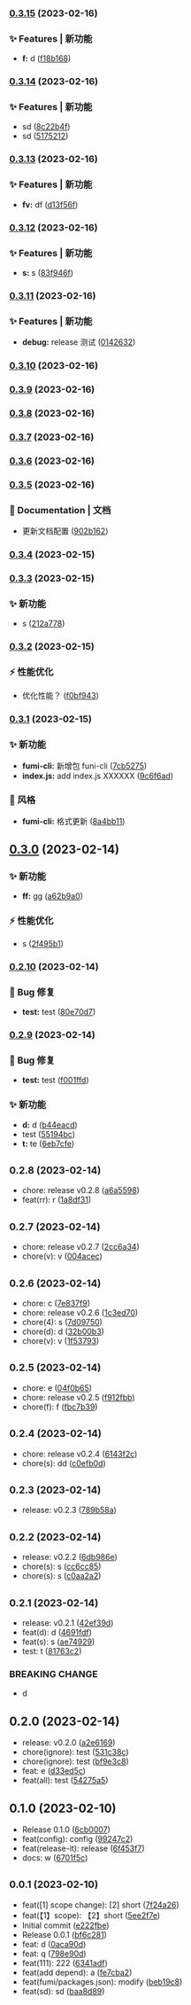

### [0.3.15](https://github.com/jimwong666/fumi-mono/compare/0.3.14...0.3.15) (2023-02-16)


### ✨ Features | 新功能

* **f:** d ([f18b168](https://github.com/jimwong666/fumi-mono/commit/f18b1684a0fe23e3c2eb7ec7d3406e6f15f1f99e))

### [0.3.14](https://github.com/jimwong666/fumi-mono/compare/0.3.13...0.3.14) (2023-02-16)


### ✨ Features | 新功能

* sd ([8c22b4f](https://github.com/jimwong666/fumi-mono/commit/8c22b4febe57a92465f488b400f59d82b6f1388e))
* sd ([5175212](https://github.com/jimwong666/fumi-mono/commit/5175212b6cb4a78250433ac8f20f12a443891e9c))

### [0.3.13](https://github.com/jimwong666/fumi-mono/compare/0.3.12...0.3.13) (2023-02-16)


### ✨ Features | 新功能

* **fv:** df ([d13f56f](https://github.com/jimwong666/fumi-mono/commit/d13f56f052c32d700864deea53bfba9dad732ad9))

### [0.3.12](https://github.com/jimwong666/fumi-mono/compare/0.3.11...0.3.12) (2023-02-16)


### ✨ Features | 新功能

* **s:** s ([83f946f](https://github.com/jimwong666/fumi-mono/commit/83f946fcdb31bd19092b926060ba411ef5ea5fde))

### [0.3.11](https://github.com/jimwong666/fumi-mono/compare/0.3.10...0.3.11) (2023-02-16)


### ✨ Features | 新功能

* **debug:** release 测试 ([0142632](https://github.com/jimwong666/fumi-mono/commit/0142632270fed76fd6139c1b3a239bb83b782335))

### [0.3.10](https://github.com/jimwong666/fumi-mono/compare/0.3.9...0.3.10) (2023-02-16)

### [0.3.9](https://github.com/jimwong666/fumi-mono/compare/0.3.8...0.3.9) (2023-02-16)

### [0.3.8](https://github.com/jimwong666/fumi-mono/compare/0.3.7...0.3.8) (2023-02-16)

### [0.3.7](https://github.com/jimwong666/fumi-mono/compare/0.3.6...0.3.7) (2023-02-16)

### [0.3.6](https://github.com/jimwong666/fumi-mono/compare/0.3.5...0.3.6) (2023-02-16)

### [0.3.5](https://github.com/jimwong666/fumi-mono/compare/0.3.4...0.3.5) (2023-02-16)


### 📝 Documentation | 文档

* 更新文档配置 ([902b162](https://github.com/jimwong666/fumi-mono/commit/902b1628a8b9ae61192333a9d5448efd1b417571))

### [0.3.4](https://github.com/jimwong666/fumi-mono/compare/0.3.3...0.3.4) (2023-02-15)

### [0.3.3](https://github.com/jimwong666/fumi-mono/compare/0.3.2...0.3.3) (2023-02-15)


### ✨ 新功能

* s ([212a778](https://github.com/jimwong666/fumi-mono/commit/212a7782ee0b3662a3d43ca409abfd681e215f96))

### [0.3.2](https://github.com/jimwong666/fumi-mono/compare/fumi-test-cli@0.0.4...0.3.2) (2023-02-15)


### ⚡ 性能优化

* 优化性能？ ([f0bf943](https://github.com/jimwong666/fumi-mono/commit/f0bf94325d791a9d333e83d5419abb1b159d7e95))

### [0.3.1](https://github.com/jimwong666/fumi-mono/compare/0.3.0...0.3.1) (2023-02-15)


### ✨ 新功能

* **fumi-cli:** 新增包 funi-cli ([7cb5275](https://github.com/jimwong666/fumi-mono/commit/7cb5275bcbf4a9db0d5ff55dac9118b894e0551d))
* **index.js:** add index.js XXXXXX ([9c6f6ad](https://github.com/jimwong666/fumi-mono/commit/9c6f6ad730c097b4a1ad4c44f47a969d611eda83))


### 💄 风格

* **fumi-cli:** 格式更新 ([8a4bb11](https://github.com/jimwong666/fumi-mono/commit/8a4bb11c4f8ae2597e87bf101b237e5b673c22e3))

## [0.3.0](https://github.com/jimwong666/fumi-mono/compare/0.2.10...0.3.0) (2023-02-14)


### ✨ 新功能

* **ff:** gg ([a62b9a0](https://github.com/jimwong666/fumi-mono/commit/a62b9a07a92587f0b15cea74e64ccb16a58e4f88))


### ⚡ 性能优化

* s ([2f495b1](https://github.com/jimwong666/fumi-mono/commit/2f495b18bbffe8e9edbaf147d9da625ed829b000))

### [0.2.10](https://github.com/jimwong666/fumi-mono/compare/0.2.9...0.2.10) (2023-02-14)


### 🐛 Bug 修复

* **test:** test ([80e70d7](https://github.com/jimwong666/fumi-mono/commit/80e70d7f86448a93d383ca19f59c9fb4d36ee0ec))

### [0.2.9](https://github.com/jimwong666/fumi-mono/compare/0.2.8...0.2.9) (2023-02-14)


### 🐛 Bug 修复

* **test:** test ([f001ffd](https://github.com/jimwong666/fumi-mono/commit/f001ffd35987c8d5f410192fa7c02aef8b0254d1))


### ✨ 新功能

* **d:** d ([b44eacd](https://github.com/jimwong666/fumi-mono/commit/b44eacdb55d01c2738a6132886c53dab1101a4fd))
* test ([55194bc](https://github.com/jimwong666/fumi-mono/commit/55194bcd8a3cae95af8bd0c8a67c42b3b3f5c332))
* **t:** te ([6eb7cfe](https://github.com/jimwong666/fumi-mono/commit/6eb7cfe17a0c50a7feee3ed5a727b0e2594090f3))

## <small>0.2.8 (2023-02-14)</small>

* chore: release v0.2.8 ([a6a5598](https://github.com/jimwong666/fumi-mono/commit/a6a5598))
* feat(rr): r ([1a8df31](https://github.com/jimwong666/fumi-mono/commit/1a8df31))



## <small>0.2.7 (2023-02-14)</small>

* chore: release v0.2.7 ([2cc6a34](https://github.com/jimwong666/fumi-mono/commit/2cc6a34))
* chore(v): v ([004acec](https://github.com/jimwong666/fumi-mono/commit/004acec))



## <small>0.2.6 (2023-02-14)</small>

* chore: c ([7e837f9](https://github.com/jimwong666/fumi-mono/commit/7e837f9))
* chore: release v0.2.6 ([1c3ed70](https://github.com/jimwong666/fumi-mono/commit/1c3ed70))
* chore(4): s ([7d09750](https://github.com/jimwong666/fumi-mono/commit/7d09750))
* chore(d): d ([32b00b3](https://github.com/jimwong666/fumi-mono/commit/32b00b3))
* chore(v): v ([1f53793](https://github.com/jimwong666/fumi-mono/commit/1f53793))



## <small>0.2.5 (2023-02-14)</small>

* chore: e ([04f0b65](https://github.com/jimwong666/fumi-mono/commit/04f0b65))
* chore: release v0.2.5 ([f912fbb](https://github.com/jimwong666/fumi-mono/commit/f912fbb))
* chore(f): f ([fbc7b39](https://github.com/jimwong666/fumi-mono/commit/fbc7b39))



## <small>0.2.4 (2023-02-14)</small>

* chore: release v0.2.4 ([6143f2c](https://github.com/jimwong666/fumi-mono/commit/6143f2c))
* chore(s): dd ([c0efb0d](https://github.com/jimwong666/fumi-mono/commit/c0efb0d))



## <small>0.2.3 (2023-02-14)</small>

* release: v0.2.3 ([789b58a](https://github.com/jimwong666/fumi-mono/commit/789b58a))



## <small>0.2.2 (2023-02-14)</small>

* release: v0.2.2 ([6db986e](https://github.com/jimwong666/fumi-mono/commit/6db986e))
* chore(s): s ([cc6cc85](https://github.com/jimwong666/fumi-mono/commit/cc6cc85))
* chore(s): s ([c0aa2a2](https://github.com/jimwong666/fumi-mono/commit/c0aa2a2))



## <small>0.2.1 (2023-02-14)</small>

* release: v0.2.1 ([42ef39d](https://github.com/jimwong666/fumi-mono/commit/42ef39d))
* feat(d): d ([4691fdf](https://github.com/jimwong666/fumi-mono/commit/4691fdf))
* feat(s): s ([ae74929](https://github.com/jimwong666/fumi-mono/commit/ae74929))
* test: t ([81763c2](https://github.com/jimwong666/fumi-mono/commit/81763c2))


### BREAKING CHANGE

* d


## 0.2.0 (2023-02-14)

* release: v0.2.0 ([a2e6169](https://github.com/jimwong666/fumi-mono/commit/a2e6169))
* chore(ignore): test ([531c38c](https://github.com/jimwong666/fumi-mono/commit/531c38c))
* chore(ignore): test ([bf9e3c8](https://github.com/jimwong666/fumi-mono/commit/bf9e3c8))
* feat: e ([d33ed5c](https://github.com/jimwong666/fumi-mono/commit/d33ed5c))
* feat(all): test ([54275a5](https://github.com/jimwong666/fumi-mono/commit/54275a5))



## 0.1.0 (2023-02-10)

* Release 0.1.0 ([6cb0007](https://github.com/jimwong666/fumi-mono/commit/6cb0007))
* feat(config): config ([99247c2](https://github.com/jimwong666/fumi-mono/commit/99247c2))
* feat(release-it): release ([6f453f7](https://github.com/jimwong666/fumi-mono/commit/6f453f7))
* docs: w ([6701f5c](https://github.com/jimwong666/fumi-mono/commit/6701f5c))



## <small>0.0.1 (2023-02-10)</small>

* feat([1] scope change): [2] short ([7f24a26](https://github.com/jimwong666/fumi-mono/commit/7f24a26))
* feat(【1】scope): 【2】short ([5ee2f7e](https://github.com/jimwong666/fumi-mono/commit/5ee2f7e))
* Initial commit ([e222fbe](https://github.com/jimwong666/fumi-mono/commit/e222fbe))
* Release 0.0.1 ([bf6c281](https://github.com/jimwong666/fumi-mono/commit/bf6c281))
* feat: d ([0aca90d](https://github.com/jimwong666/fumi-mono/commit/0aca90d))
* feat: q ([798e90d](https://github.com/jimwong666/fumi-mono/commit/798e90d))
* feat(111): 222 ([6341adf](https://github.com/jimwong666/fumi-mono/commit/6341adf))
* feat(add depend): a ([fe7cba2](https://github.com/jimwong666/fumi-mono/commit/fe7cba2))
* feat(fumi/packages.json): modify ([beb19c8](https://github.com/jimwong666/fumi-mono/commit/beb19c8))
* feat(sd): sd ([baa8d89](https://github.com/jimwong666/fumi-mono/commit/baa8d89))